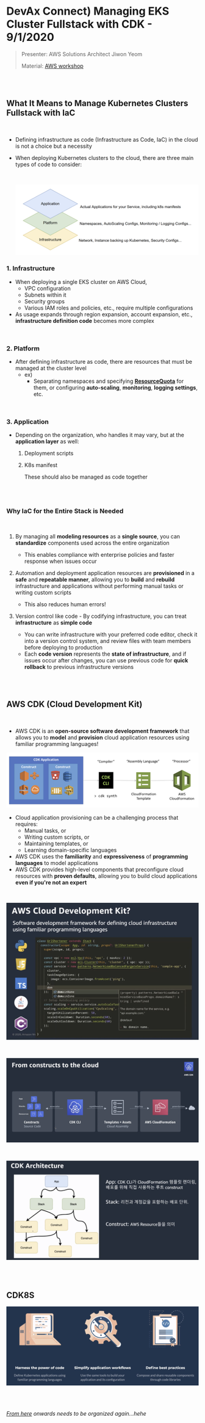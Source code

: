 # DevAx Connect) Managing EKS Cluster Fullstack with CDK - 9/1/2020

> Presenter: AWS Solutions Architect Jiwon Yeom
>
> Material: [AWS workshop](http://demogo-multiregion-eks.s3-website.ap-northeast-2.amazonaws.com/ko/10-intro/100-for-whom/)

<br>

<br>

## What It Means to Manage Kubernetes Clusters Fullstack with IaC

<br>

- Defining infrastructure as code (Infrastructure as Code, IaC) in the cloud is not a choice but a necessity

- When deploying Kubernetes clusters to the cloud, there are three main types of code to consider:

  <br>

  ![image-20200902163604957](../../../kor/images/image-20200902163604957.png)

### 1. Infrastructure

- When deploying a single EKS cluster on AWS Cloud,
  - VPC configuration
  - Subnets within it
  - Security groups
  - Various IAM roles and policies, etc., require multiple configurations
- As usage expands through region expansion, account expansion, etc., **infrastructure definition code** becomes more complex

<br>

### 2. Platform

- After defining infrastructure as code, there are resources that must be managed at the cluster level
  - ex)
    - Separating namespaces and specifying **[ResourceQuota](https://kubernetes.io/docs/concepts/policy/resource-quotas/)** for them, or configuring **auto-scaling**, **monitoring**, **logging settings**, etc.

<br>

### 3. Application

- Depending on the organization, who handles it may vary, but at the **application layer** as well:

  1. Deployment scripts

  2. K8s manifest

     These should also be managed as code together

<br>

<br>

### Why IaC for the Entire Stack is Needed

<br>

1. By managing all **modeling resources** as a **single source**, you can **standardize** components used across the entire organization
   - This enables compliance with enterprise policies and faster response when issues occur
2. Automation and deployment application resources are **provisioned** in a **safe** and **repeatable manner**, allowing you to **build** and **rebuild** infrastructure and applications without performing manual tasks or writing custom scripts
   - This also reduces human errors!

3. Version control like code - By codifying infrastructure, you can treat **infrastructure** as **simple code**
   - You can write infrastructure with your preferred code editor, check it into a version control system, and review files with team members before deploying to production
   - Each **code version** represents the **state of infrastructure**, and if issues occur after changes, you can use previous code for **quick rollback** to previous infrastructure versions

<br>

<br>

## AWS CDK (Cloud Development Kit)

<br>

- AWS CDK is an **open-source software development framework** that allows you to **model** and **provision** cloud application resources using familiar programming languages!

![image-20200902165203533](../../../kor/images/image-20200902165203533.png)

- Cloud application provisioning can be a challenging process that requires:
  - Manual tasks, or
  - Writing custom scripts, or
  - Maintaining templates, or
  - Learning domain-specific languages
- AWS CDK uses the **familiarity** and **expressiveness** of **programming languages** to model applications
- AWS CDK provides high-level components that preconfigure cloud resources with **proven defaults**, allowing you to build cloud applications **even if you're not an expert**

<br>

![image-20200901181114154](../../../kor/images/image-20200901181114154.png)

<br>

![image-20200901181134490](../../../kor/images/image-20200901181134490.png)

<br>

![image-20200901181820157](../../../kor/images/image-20200901181820157.png)

<br>

<br>

## CDK8S

![image-20200901190727794](../../../kor/images/image-20200901190727794.png)

<br>

<br>

*[From here](http://demogo-multiregion-eks.s3-website.ap-northeast-2.amazonaws.com/ko/10-intro/300-cdk/) onwards needs to be organized again...hehe* 
